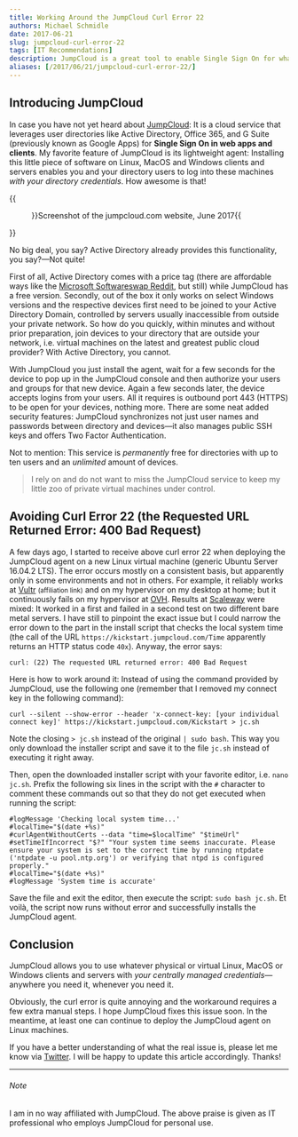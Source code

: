 ```yaml
---
title: Working Around the JumpCloud Curl Error 22
authors: Michael Schmidle
date: 2017-06-21
slug: jumpcloud-curl-error-22
tags: [IT Recommendations]
description: JumpCloud is a great tool to enable Single Sign On for whatever devices you have. Find out how to work around curl error 22 to keep using it on Linux.
aliases: [/2017/06/21/jumpcloud-curl-error-22/]
---
```




## Introducing JumpCloud

In case you have not yet heard about [JumpCloud](https://jumpcloud.com/): It is a cloud service that leverages user directories like Active Directory, Office 365, and G Suite (previously known as Google Apps) for **Single Sign On in web apps and clients**. My favorite feature of JumpCloud is its lightweight agent: Installing this little piece of software on Linux, MacOS and Windows clients and servers enables you and your directory users to log into these machines *with your directory credentials*. How awesome is that!

{{<figure src="/media/jumpcloud.com-2017-06.jpg">}}Screenshot of the jumpcloud.com website, June 2017{{</figure>}}

No big deal, you say? Active Directory already provides this functionality, you say?—Not quite!

First of all, Active Directory comes with a price tag (there are affordable ways like the [Microsoft Softwareswap Reddit](https://www.reddit.com/r/microsoftsoftwareswap/), but still) while JumpCloud has a free version. Secondly, out of the box it only works on select Windows versions and the respective devices first need to be joined to your Active Directory Domain, controlled by servers usually inaccessible from outside your private network. So how do you quickly, within minutes and without prior preparation, join devices to your directory that are outside your network, i.e. virtual machines on the latest and greatest public cloud provider? With Active Directory, you cannot.

With JumpCloud you just install the agent, wait for a few seconds for the device to pop up in the JumpCloud console and then authorize your users and groups for that new device. Again a few seconds later, the device accepts logins from your users. All it requires is outbound port 443 (HTTPS) to be open for your devices, nothing more. There are some neat added security features: JumpCloud synchronizes not just user names and passwords between directory and devices—it also manages public SSH keys and offers Two Factor Authentication.

Not to mention: This service is *permanently* free for directories with up to ten users and an *unlimited* amount of devices.

> I rely on and do not want to miss the JumpCloud service to keep my little zoo of private virtual machines under control.

## Avoiding Curl Error 22 (the Requested URL Returned Error: 400 Bad Request)

A few days ago, I started to receive above curl error 22 when deploying the JumpCloud agent on a new Linux virtual machine (generic Ubuntu Server 16.04.2 LTS). The error occurs mostly on a consistent basis, but apparently only in some environments and not in others. For example, it reliably works at [Vultr](http://www.vultr.com/?ref=6803870) <small>(affiliation link)</small> and on my hypervisor on my desktop at home; but it continuously fails on my hypervisor at [OVH](https://www.ovh.com/). Results at [Scaleway](https://www.scaleway.com/) were mixed: It worked in a first and failed in a second test on two different bare metal servers. I have still to pinpoint the exact issue but I could narrow the error down to the part in the install script that checks the local system time (the call of the URL ``https://kickstart.jumpcloud.com/Time`` apparently returns an HTTP status code ``40x``). Anyway, the error says:

    curl: (22) The requested URL returned error: 400 Bad Request

Here is how to work around it: Instead of using the command provided by JumpCloud, use the following one (remember that I removed my connect key in the following command):

    curl --silent --show-error --header 'x-connect-key: [your individual connect key]' https://kickstart.jumpcloud.com/Kickstart > jc.sh

Note the closing ``> jc.sh`` instead of the original ``| sudo bash``. This way you only download the installer script and save it to the file ``jc.sh`` instead of executing it right away.

Then, open the downloaded installer script with your favorite editor, i.e. ``nano jc.sh``. Prefix the following six lines in the script with the ``#`` character to comment these commands out so that they do not get executed when running the script:

    #logMessage 'Checking local system time...'
    #localTime="$(date +%s)"
    #curlAgentWithoutCerts --data "time=$localTime" "$timeUrl"
    #setTimeIfIncorrect "$?" "Your system time seems inaccurate. Please ensure your system is set to the correct time by running ntpdate ('ntpdate -u pool.ntp.org') or verifying that ntpd is configured properly."
    #localTime="$(date +%s)"
    #logMessage 'System time is accurate'

Save the file and exit the editor, then execute the script: ``sudo bash jc.sh``. Et voilà, the script now runs without error and successfully installs the JumpCloud agent.

## Conclusion

JumpCloud allows you to use whatever physical or virtual Linux, MacOS or Windows clients and servers with *your centrally managed credentials*—anywhere you need it, whenever you need it.

Obviously, the curl error is quite annoying and the workaround requires a few extra manual steps. I hope JumpCloud fixes this issue soon. In the meantime, at least one can continue to deploy the JumpCloud agent on Linux machines.

If you have a better understanding of what the real issue is, please let me know via [Twitter](https://twitter.com/MichaelSchmidle). I will be happy to update this article accordingly. Thanks!

---

<div class="message is-info">
    <h6 class="message-header">Note<i class="inhabitu-info icon"></i></h6>
    <div class="message-body">
        <p>I am in no way affiliated with JumpCloud. The above praise is given as IT professional who employs JumpCloud for personal use.</p>
    </div>
</div>